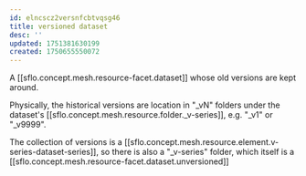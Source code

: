 ```yaml
---
id: elncscz2versnfcbtvqsg46
title: versioned dataset
desc: ''
updated: 1751381630199
created: 1750655550072
---
```


A [[sflo.concept.mesh.resource-facet.dataset]] whose old versions are kept around. 


Physically, the historical versions are location in "_vN" folders under the dataset's [[sflo.concept.mesh.resource.folder._v-series]], e.g. "_v1" or "_v9999". 

The collection of versions is a [[sflo.concept.mesh.resource.element.v-series-dataset-series]], so there is also a "_v-series" folder, which itself is a  [[sflo.concept.mesh.resource-facet.dataset.unversioned]] 